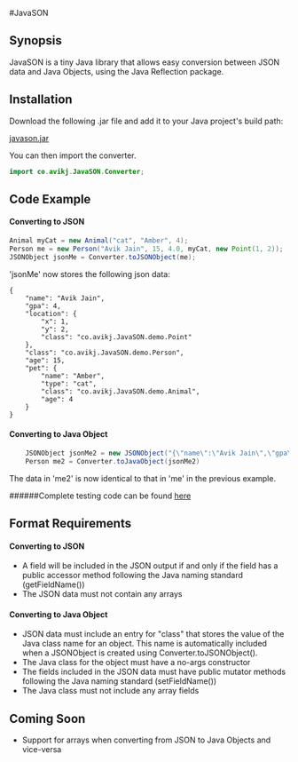 #JavaSON

## Synopsis

JavaSON is a tiny Java library that allows easy conversion between JSON data and Java Objects,
using the Java Reflection package.

## Installation

Download the following .jar file and add it to your Java project's build path:

[javason.jar](https://github.com/avikj/JavaSON/releases/download/v1.0-alpha/javason.jar)

You can then import the converter.
```java
import co.avikj.JavaSON.Converter;
```

## Code Example

#### Converting to JSON
```java
Animal myCat = new Animal("cat", "Amber", 4);
Person me = new Person("Avik Jain", 15, 4.0, myCat, new Point(1, 2));
JSONObject jsonMe = Converter.toJSONObject(me);
```
'jsonMe' now stores the following json data:
```
{
    "name": "Avik Jain",
    "gpa": 4,
    "location": {
        "x": 1,
        "y": 2,
        "class": "co.avikj.JavaSON.demo.Point"
    },
    "class": "co.avikj.JavaSON.demo.Person",
    "age": 15,
    "pet": {
        "name": "Amber",
        "type": "cat",
        "class": "co.avikj.JavaSON.demo.Animal",
        "age": 4
    }
}
```	
#### Converting to Java Object

```java
	JSONObject jsonMe2 = new JSONObject("{\"name\":\"Avik Jain\",\"gpa\":4,\"location\":{\"x\":1,\"y\":2,\"class\":\"co.avikj.JavaSON.demo.Point\"},\"class\":\"co.avikj.JavaSON.demo.Person\",\"age\":15,\"pet\":{\"name\":\"Amber\",\"type\":\"cat\",\"class\":\"co.avikj.JavaSON.demo.Animal\",\"age\":4}}");
	Person me2 = Converter.toJavaObject(jsonMe2)
```
The data in 'me2' is now identical to that in 'me' in the previous example.

######Complete testing code can be found [here](https://github.com/avikj/JavaSON/tree/master/demo/co/avikj/JavaSON/demo)
	
## Format Requirements

#### Converting to JSON

* A field will be included in the JSON output if and only if the field has a public accessor method following the Java naming standard (getFieldName())
* The JSON data must not contain any arrays

#### Converting to Java Object

* JSON data must include an entry for "class" that stores the value of the Java class name for an object. This name is automatically included when a JSONObject is created using Converter.toJSONObject().
* The Java class for the object must have a no-args constructor
* The fields included in the JSON data must have public mutator methods following the Java naming standard (setFieldName())
* The Java class must not include any array fields

## Coming Soon

* Support for arrays when converting from JSON to Java Objects and vice-versa
